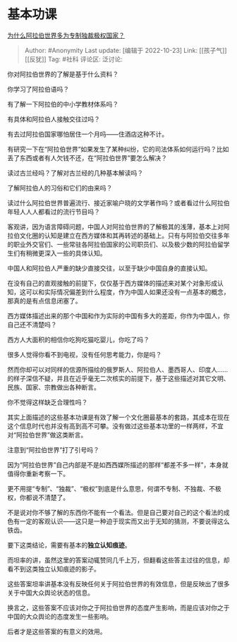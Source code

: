# 基本功课
[为什么阿拉伯世界多为专制独裁极权国家？](https://www.zhihu.com/question/541506514/answer/2727011970)

> Author: #Anonymity
> Last update: [编辑于 2022-10-23]
> Link: [[孩子气]] [[反犹]]
> Tag: #社科
> 评论区:
> 泛讨论:

你对阿拉伯世界的了解是基于什么资料？

你学习了阿拉伯语吗？

有了解一下阿拉伯的中小学教材体系吗？

有具体和阿拉伯人接触交往过吗？

有去过阿拉伯国家哪怕居住一个月吗——住酒店这种不计。

有研究一下在“阿拉伯世界”如果发生了某种纠纷，它的司法体系如何运行吗？比如丢了东西或者有人欠钱不还，在“阿拉伯世界”要怎么解决？

读过古兰经吗？了解对古兰经的几种基本解读吗？

了解阿拉伯人的习俗和它们的由来吗？

读过什么阿拉伯世界普遍流行、接近家喻户晓的文学著作吗？或者看过什么阿拉伯年轻人人人都看过的流行节目吗？

客观讲，因为语言障碍问题，中国人对阿拉伯世界的了解极其的浅薄，基本上对阿拉伯文化圈的认知是建立在西方媒体和其再转述的基础上。只有与阿拉伯交往多年的职业外交官们、一些常驻各阿拉伯国家的公司职员们、以及极少数的阿拉伯留学生们有稍微更深入一些的具体认知。

中国人和阿拉伯人严重的缺少直接交往，以至于缺少中国自身的直接认知。

在没有自己的直观接触的前提下，仅仅基于西方媒体的描述来对某个对象形成认知，这可以和实际情况偏差到什么程度，作为中国人如果还没有一点基本的概念，那真的是有点信息闭塞了。

西方媒体描述出来的那个中国和作为实际的中国有多大的差距，你作为中国人，你自己还不清楚吗？

西方人大面积的相信你吃狗吃猫吃婴儿，你吃了吗？

很多人觉得你看不到电视，没有任何思考能力，你是吗？

然而你却可以对同样的信源所描绘的俄罗斯人、阿拉伯人、墨西哥人、印度人……的样子深信不疑，并且在近乎毫无二次核实的前提下，基于这些描述对其它文明、民族、国家、宗教做出各种断言。

你不觉得这样缺乏合理性吗？

其实上面描述的这些基本功课是有效了解一个文化圈最基本的套路，其成本在现在这个信息时代也并没有高到高不可攀。没有做过这些基本功里的一样两样，不宜对“阿拉伯世界”做这类断言。

注意到“阿拉伯世界”打了引号吗？

因为“阿拉伯世界”自己内部是不是如西西媒所描述的那样“都差不多一样”，本身就值得你重新考察一下。

更不用提“专制”、“独裁”、“极权”到底是什么意思，何谓不专制、不独裁、不极权，你都说不清楚了。

不是说对你不够了解的东西你不能有一个看法。但是自己要对自己的这个看法的成色有一定的客观认识——这只是一种迫于现实而又出于无知的猜测，不要说得这么铁齿。

要下这类结论，需要有基本的**独立认知痕迹**。

而坦率的讲，虽然这里的答案动辄赞同几千上万，但翻看这些答主过往的信息，却看不到这类独立认知痕迹的影子。

这些答案坦率讲基本没有反映任何关于阿拉伯世界的有效信息，但是反映出了很多关于中国大众舆论状态的信息。

换言之，这些答案不应该对你之于阿拉伯世界的态度产生影响，而是应该对你之于中国的大众舆论的态度发生一些影响。

后者才是这些答案的有意义的效用。
